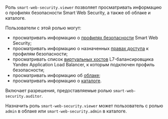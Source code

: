 Роль `smart-web-security.viewer` позволяет просматривать информацию о профилях безопасности Smart Web Security, а также об облаке и каталоге.

Пользователи с этой ролью могут:
* просматривать информацию о [профилях безопасности](../../smartwebsecurity/concepts/profiles.md) Smart Web Security;
* просматривать информацию о назначенных [правах доступа](../../iam/concepts/access-control/index.md) к профилям безопасности;
* просматривать список [виртуальных хостов](../../application-load-balancer/concepts/http-router.md#virtual-host) L7-балансировщика Yandex Application Load Balancer, к которым подключен профиль безопасности;
* просматривать информацию об [облаке](../../resource-manager/concepts/resources-hierarchy.md#cloud);
* просматривать информацию о [каталоге](../../resource-manager/concepts/resources-hierarchy.md#folder).

Включает разрешения, предоставляемые ролью `smart-web-security.auditor`.

Назначить роль `smart-web-security.viewer` может пользователь с ролью `admin` в облаке или `smart-web-security.admin` в каталоге.